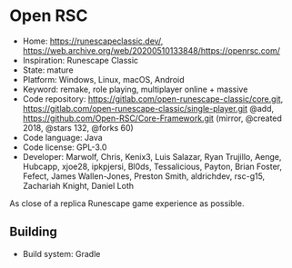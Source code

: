 # Open RSC

- Home: https://runescapeclassic.dev/, https://web.archive.org/web/20200510133848/https://openrsc.com/
- Inspiration: Runescape Classic
- State: mature
- Platform: Windows, Linux, macOS, Android
- Keyword: remake, role playing, multiplayer online + massive
- Code repository: https://gitlab.com/open-runescape-classic/core.git, https://gitlab.com/open-runescape-classic/single-player.git @add, https://github.com/Open-RSC/Core-Framework.git (mirror, @created 2018, @stars 132, @forks 60)
- Code language: Java
- Code license: GPL-3.0
- Developer: Marwolf, Chris, Kenix3, Luis Salazar, Ryan Trujillo, Aenge, Hubcapp, xjoe28, ipkpjersi, Bl0ds, Tessalicious, Payton, Brian Foster, Fefect, James Wallen-Jones, Preston Smith, aldrichdev, rsc-g15, Zachariah Knight, Daniel Loth

As close of a replica Runescape game experience as possible.

## Building

- Build system: Gradle
